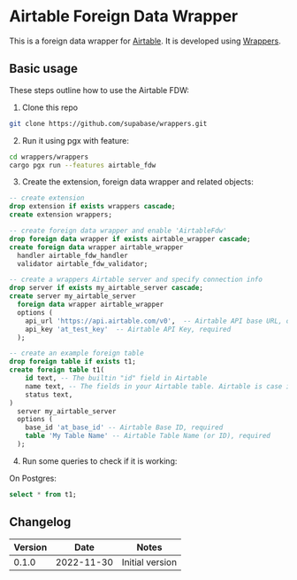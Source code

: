# Airtable Foreign Data Wrapper

This is a foreign data wrapper for [Airtable](https://airtable.com/). It is developed using [Wrappers](https://github.com/supabase/wrappers).

## Basic usage

These steps outline how to use the Airtable FDW:

1. Clone this repo

```bash
git clone https://github.com/supabase/wrappers.git
```

2. Run it using pgx with feature:

```bash
cd wrappers/wrappers
cargo pgx run --features airtable_fdw
```

3. Create the extension, foreign data wrapper and related objects:

```sql
-- create extension
drop extension if exists wrappers cascade;
create extension wrappers;

-- create foreign data wrapper and enable 'AirtableFdw'
drop foreign data wrapper if exists airtable_wrapper cascade;
create foreign data wrapper airtable_wrapper
  handler airtable_fdw_handler
  validator airtable_fdw_validator;

-- create a wrappers Airtable server and specify connection info
drop server if exists my_airtable_server cascade;
create server my_airtable_server
  foreign data wrapper airtable_wrapper
  options (
    api_url 'https://api.airtable.com/v0',  -- Airtable API base URL, optional
    api_key 'at_test_key'  -- Airtable API Key, required
  );

-- create an example foreign table
drop foreign table if exists t1;
create foreign table t1(
    id text, -- The builtin "id" field in Airtable
    name text, -- The fields in your Airtable table. Airtable is case insensitive so capitalization does not matter.
    status text,
)
  server my_airtable_server
  options (
    base_id 'at_base_id' -- Airtable Base ID, required
    table 'My Table Name' -- Airtable Table Name (or ID), required
  );
```

4. Run some queries to check if it is working:

On Postgres:

```sql
select * from t1;
```

## Changelog

| Version | Date       | Notes                                                |
| ------- | ---------- | ---------------------------------------------------- |
| 0.1.0   | 2022-11-30 | Initial version                                      |
